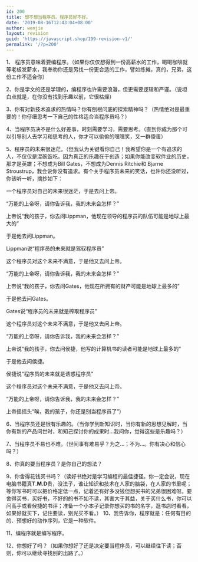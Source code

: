 ```yaml
---
id: 200
title: 想不想当程序员。程序员好不好。
date: '2019-08-16T12:43:04+08:00'
author: wenjie
layout: revision
guid: 'https://javascript.shop/199-revision-v1/'
permalink: '/?p=200'
---
```


1、 程序员意味着要编程序。（如果你仅仅想得到一份高薪水的工作，喝喝咖啡就等老板发薪水，我奉劝你还是另找一份更合适的工作，譬如练摊，真的，兄弟，这份工作不适合你）

2、你是学文的还是学理的，编程序也许需要浪漫，但更需要逻辑和严谨。（说坦白点就是，在你没有找到乐趣以前，它很枯燥）

3、你有对新技术追求的热情吗？你有刨根问底的探索精神吗？（热情绝对是最重要的！你仔细思考一下自己的性格适合当程序员吗？）

4、当程序员决不是什么好差事，时刻需要学习，需要思考。（直到你成为那个可以引导别人去学习和思考的人，你才可以偷偷的嘿嘿笑，又一群傻蛋）

5、程序员的未来很迷茫。（但我认为关键看你自己！我希望你是一个有追求的人，不仅仅是混碗饭吃。因为真正的乐趣在于创造；如果你能改变软件业的历史，那才是英雄；不想成为Bill Gates，不想成为Dennis Ritchie和 Bjarne Stroustrup，我会说你没有追求。有个关于程序员未来的笑话，也许你还没听过，你该听一听，摘抄如下：

一个程序员对自己的未来很迷茫，于是去问上帝。

“万能的上帝呀，请你告诉我，我的未来会怎样？”

上帝说“我的孩子，你去问Lippman，他现在领导的程序员的队伍可能是地球上最大的”

于是他去问Lippman。

Lippman说“程序员的未来就是驾驭程序员”

这个程序员对这个未来不满意，于是他又去问上帝。

“万能的上帝呀，请你告诉我，我的未来会怎样？”

上帝说“我的孩子，你去问Gates，他现在所拥有的财产可能是地球上最多的”

于是他去问Gates。

Gates说“程序员的未来就是榨取程序员”

这个程序员对这个未来不满意，于是他又去问上帝。

“万能的上帝呀，请你告诉我，我的未来会怎样？”

上帝说“我的孩子，你去问侯捷，他写的计算机书的读者可能是地球上最多的”

于是他去问侯捷。

侯捷说“程序员的未来就是诱惑程序员”

这个程序员对这个未来不满意，于是他又去问上帝。

“万能的上帝呀，请你告诉我，我的未来会怎样？”

上帝摇摇头“唉，我的孩子，你还是别当程序员了”）

6、当程序员还是很有乐趣的。（当你学到新知识时，当你有新的思想见解时，当你有新的产品问世时，和知己探讨你的成果时…我问你，觉得这些是乐趣吗？）

7、当程序员不易也不难。（世间事有难易乎？为之…；不为…。你有决心和信心吗？）

8、你真的要当程序员？是你自己的想法？

9、你舍得花钱买书吗？（读好书绝对是学习编程的最佳捷径。你一定会说，现在电脑书籍真**T.M.D**贵，没法子，谁让知识和技术在人家的脑袋，在人家的书里呢；等你写书时可以把价格定低一点，记着还有好多没钱但想买书的兄弟很困难呀。要舍得买书，买好书，不好的的书不如不读，其害大于其益，关于买什么书，你可以问高手或看候捷的书评；准备一个小本子记录你想买的书的名字，逛书店时看看，如果好就买下，记住要读，别光买不看。） 10、我告诉你，程序就是：任何有目的的、预想好的动作序列，它是一种软件。

11、编程序就是编写程序。

12、你想好了吗？（如果你想好了还是决定要当程序员，可以继续往下读；否则，你可以继续寻找别的出路了。）
